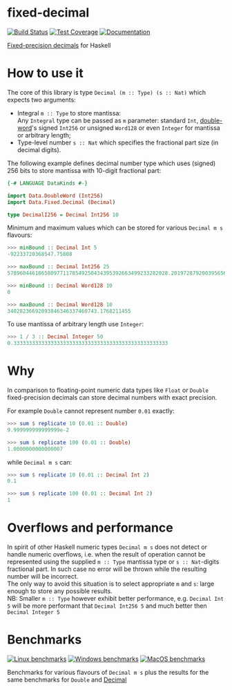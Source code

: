 # fixed-decimal

[![Build Status](https://github.com/EduardSergeev/fixed-decimal/actions/workflows/master.yml/badge.svg?branch=master)](https://github.com/EduardSergeev/fixed-decimal/actions?query=workflow%3Amaster+branch%3Amaster)
[![Test Coverage](https://coveralls.io/repos/github/EduardSergeev/fixed-decimal/badge.svg)](https://coveralls.io/github/EduardSergeev/fixed-decimal)
[![Documentation](https://eduardsergeev.github.io/fixed-decimal/haddock.svg)](https://eduardsergeev.github.io/fixed-decimal/haddock/)

[Fixed-precision decimals](https://en.wikipedia.org/wiki/Fixed-point_arithmetic) for Haskell

# How to use it

The core of this library is type `Decimal (m :: Type) (s :: Nat)` which expects two arguments:

- Integral `m :: Type` to store mantissa:  
  Any `Integral` type can be passed as `m` parameter: standard `Int`, [double-word](https://hackage.haskell.org/package/data-dword)'s signed `Int256` or unsigned `Word128` or even `Integer` for mantissa or arbitrary length;
- Type-level number `s :: Nat` which specifies the fractional part size (in decimal digits).

The following example defines decimal number type which uses (signed) 256 bits to store mantissa with 10-digit fractional part:

```haskell
{-# LANGUAGE DataKinds #-}

import Data.DoubleWord (Int256)
import Data.Fixed.Decimal (Decimal)

type DecimalI256 = Decimal Int256 10
```

Minimum and maximum values which can be stored for various `Decimal m s` flavours:

```haskell
>>> minBound :: Decimal Int 5
-92233720368547.75808

>>> maxBound :: Decimal Int256 25
5789604461865809771178549250434395392663499233282028.2019728792003956564819967

>>> minBound :: Decimal Word128 10
0

>>> maxBound :: Decimal Word128 10
34028236692093846346337460743.1768211455
```

To use mantissa of arbitrary length use `Integer`:

```haskell
>>> 1 / 3 :: Decimal Integer 50
0.33333333333333333333333333333333333333333333333333
```

# Why

In comparison to floating-point numeric data types like `Float` or `Double` fixed-precision decimals can store decimal numbers with exact precision.  

For example `Double` cannot represent number `0.01` exactly:

```haskell
>>> sum $ replicate 10 (0.01 :: Double)
9.999999999999999e-2

>>> sum $ replicate 100 (0.01 :: Double)
1.0000000000000007
```

while `Decimal m s` can:

```haskell
>>> sum $ replicate 10 (0.01 :: Decimal Int 2)
0.1

>>> sum $ replicate 100 (0.01 :: Decimal Int 2)
1
```

# Overflows and performance

In spirit of other Haskell numeric types `Decimal m s` does not detect or handle numeric overflows, i.e. when the result of operation cannot be represented using the supplied `m :: Type` mantissa type or `s :: Nat`-digits fractional part. In such case no error will be thrown while the resulting number will be incorrect.  
The only way to avoid this situation is to select appropriate `m` and `s`: large enough to store any possible results.  
NB: Smaller `m :: Type` however exhibit better performance, e.g. `Decimal Int 5` will be more performant that `Decimal Int256 5` and much better then `Decimal Integer 5`


# Benchmarks

[![Linux benchmarks](https://eduardsergeev.github.io/fixed-decimal/bench-linux.svg)](https://eduardsergeev.github.io/fixed-decimal/ubuntu-latest/results.html)
[![Windows benchmarks](https://eduardsergeev.github.io/fixed-decimal/bench-windows.svg)](https://eduardsergeev.github.io/fixed-decimal/windows-latest/results.html)
[![MacOS benchmarks](https://eduardsergeev.github.io/fixed-decimal/bench-macos.svg)](https://eduardsergeev.github.io/fixed-decimal/macos-latest/results.html)

Benchmarks for various flavours of `Decimal m s` plus the results for the same benchmarks for `Double` and [Decimal](https://hackage.haskell.org/package/Decimal)
